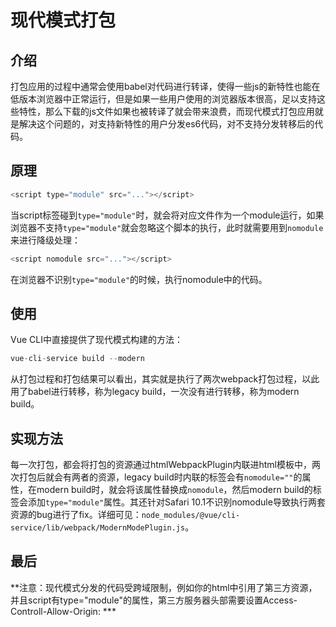 # 现代模式打包

## 介绍

打包应用的过程中通常会使用babel对代码进行转译，使得一些js的新特性也能在低版本浏览器中正常运行，但是如果一些用户使用的浏览器版本很高，足以支持这些特性，那么下载的js文件如果也被转译了就会带来浪费，而现代模式打包应用就是解决这个问题的，对支持新特性的用户分发es6代码，对不支持分发转移后的代码。

## 原理

```js
<script type="module" src="..."></script>
```

当script标签碰到`type="module"`时，就会将对应文件作为一个module运行，如果浏览器不支持`type="module"`就会忽略这个脚本的执行，此时就需要用到`nomodule`来进行降级处理：

```js
<script nomodule src="..."></script>
```

在浏览器不识别`type="module"`的时候，执行nomodule中的代码。

## 使用

Vue CLI中直接提供了现代模式构建的方法：

```js
vue-cli-service build --modern
```

从打包过程和打包结果可以看出，其实就是执行了两次webpack打包过程，以此用了babel进行转移，称为legacy build，一次没有进行转移，称为modern build。

## 实现方法

每一次打包，都会将打包的资源通过htmlWebpackPlugin内联进html模板中，两次打包后就会有两者的资源，legacy build时内联的标签会有`nomodule=""`的属性，在modern build时，就会将该属性替换成`nomodule`，然后modern build的标签会添加`type="module"`属性。其还针对Safari 10.1不识别nomodule导致执行两套资源的bug进行了fix。详细可见：`node_modules/@vue/cli-service/lib/webpack/ModernModePlugin.js`。

## 最后

**注意：现代模式分发的代码受跨域限制，例如你的html中引用了第三方资源，并且script有type="module"的属性，第三方服务器头部需要设置Access-Controll-Allow-Origin: ***